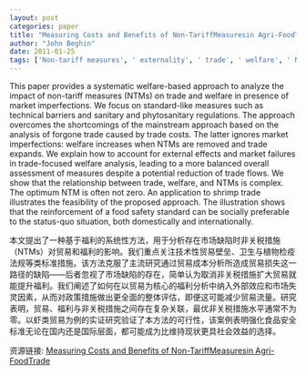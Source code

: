 ```yaml
---
layout: post
categories: paper
title: "Measuring Costs and Benefits of Non-TariffMeasuresin Agri-FoodTrade"
author: "John Beghin"
date: 2011-01-25
tags: ['Non-tariff measures', ' externality', ' trade', ' welfare', ' NTM']
---
```


This paper provides a systematic welfare-based approach to analyze the impact of non-tariff measures (NTMs) on trade and welfare in presence of market imperfections. We focus on standard-like measures such as technical barriers and sanitary and phytosanitary regulations. The approach overcomes the shortcomings of the mainstream approach based on the analysis of forgone trade caused by trade costs. The latter ignores market imperfections: welfare increases when NTMs are removed and trade expands. We explain how to account for external effects and market failures in trade-focused welfare analysis, leading to a more balanced overall assessment of measures despite a potential reduction of trade flows. We show that the relationship between trade, welfare, and NTMs is complex. The optimum NTM is often not zero. An application to shrimp trade illustrates the feasibility of the proposed approach. The illustration shows that the reinforcement of a food safety standard can be socially preferable to the status-quo situation, both domestically and internationally.

本文提出了一种基于福利的系统性方法，用于分析存在市场缺陷时非关税措施（NTMs）对贸易和福利的影响。我们重点关注技术性贸易壁垒、卫生与植物检疫法规等类标准措施。该方法克服了主流研究通过贸易成本分析所造成贸易损失这一路径的缺陷——后者忽视了市场缺陷的存在，简单认为取消非关税措施扩大贸易就能提升福利。我们阐述了如何在以贸易为核心的福利分析中纳入外部效应和市场失灵因素，从而对政策措施做出更全面的整体评估，即便这可能减少贸易流量。研究表明，贸易、福利与非关税措施之间存在复杂关联，最优非关税措施水平通常不为零。以虾类贸易为例的实证研究验证了本方法的可行性，该案例表明强化食品安全标准无论在国内还是国际层面，都可能成为比维持现状更具社会效益的选择。

资源链接: [Measuring Costs and Benefits of Non-TariffMeasuresin Agri-FoodTrade](https://papers.ssrn.com/sol3/papers.cfm?abstract_id=1747107)
